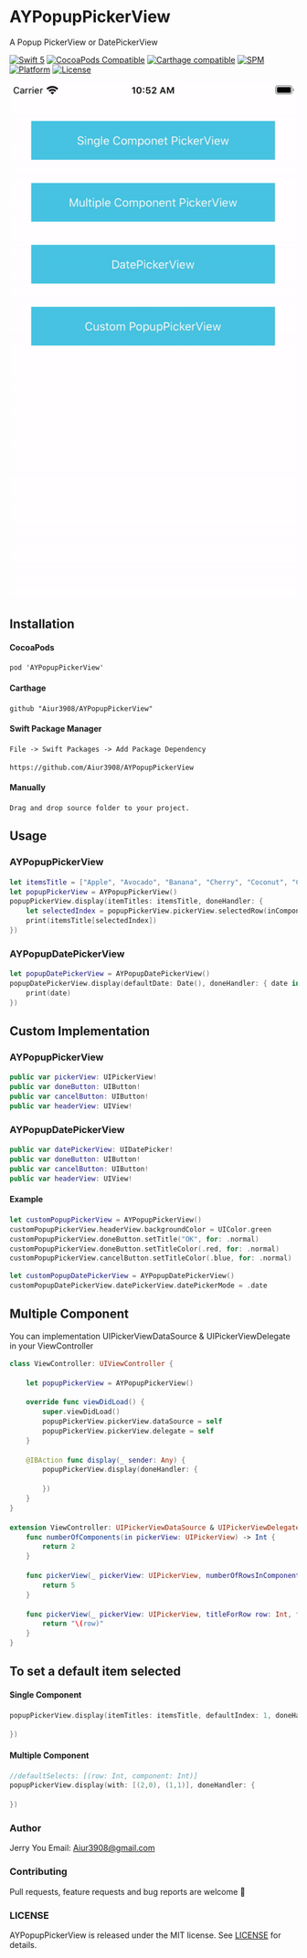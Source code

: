 # AYPopupPickerView

A Popup PickerView or DatePickerView

[![Swift 5](https://img.shields.io/badge/Swift-5-orange.svg?style=flat)](https://developer.apple.com/swift/)
[![CocoaPods Compatible](https://img.shields.io/cocoapods/v/AYPopupPickerView.svg?style=flat?style=flat)](https://cocoapods.org/pods/AYPopupPickerView)
[![Carthage compatible](https://img.shields.io/badge/Carthage-compatible-4BC51D.svg?style=flat-square)](https://github.com/Carthage/Carthage)
[![SPM](https://img.shields.io/badge/SPM-supported-DE5C43.svg?style=flat)](https://swift.org/package-manager)
[![Platform](https://img.shields.io/cocoapods/p/RxFlow.svg?style=flat)](https://cocoapods.org/pods/AYPopupPickerView)
[![License](https://img.shields.io/cocoapods/l/RxFlow.svg?style=flat)](https://cocoapods.org/pods/AYPopupPickerView)

![image](https://github.com/Aiur3908/AYPopupPickerView/blob/master/README/Demo.gif)

## Installation

#### CocoaPods
```
pod 'AYPopupPickerView'
```
#### Carthage
```
github "Aiur3908/AYPopupPickerView"
```
#### Swift Package Manager
```
File -> Swift Packages -> Add Package Dependency

https://github.com/Aiur3908/AYPopupPickerView
```

#### Manually
```
Drag and drop source folder to your project.

```

## Usage

### AYPopupPickerView

```Swift
let itemsTitle = ["Apple", "Avocado", "Banana", "Cherry", "Coconut", "Grape"]
let popupPickerView = AYPopupPickerView()
popupPickerView.display(itemTitles: itemsTitle, doneHandler: {
    let selectedIndex = popupPickerView.pickerView.selectedRow(inComponent: 0)
    print(itemsTitle[selectedIndex])
})
```

### AYPopupDatePickerView

```Swift
let popupDatePickerView = AYPopupDatePickerView()
popupDatePickerView.display(defaultDate: Date(), doneHandler: { date in
    print(date)
})
```

## Custom Implementation 

### AYPopupPickerView

```Swift
public var pickerView: UIPickerView!
public var doneButton: UIButton!
public var cancelButton: UIButton!
public var headerView: UIView!
```
### AYPopupDatePickerView

```Swift
public var datePickerView: UIDatePicker!
public var doneButton: UIButton!
public var cancelButton: UIButton!
public var headerView: UIView!
```
#### Example

```Swift
let customPopupPickerView = AYPopupPickerView()
customPopupPickerView.headerView.backgroundColor = UIColor.green
customPopupPickerView.doneButton.setTitle("OK", for: .normal)
customPopupPickerView.doneButton.setTitleColor(.red, for: .normal)
customPopupPickerView.cancelButton.setTitleColor(.blue, for: .normal)
```

```Swift
let customPopupDatePickerView = AYPopupDatePickerView()
customPopupDatePickerView.datePickerView.datePickerMode = .date
```

## Multiple Component

You can implementation UIPickerViewDataSource & UIPickerViewDelegate in your ViewController

```Swift
class ViewController: UIViewController {
    
    let popupPickerView = AYPopupPickerView()

    override func viewDidLoad() {
        super.viewDidLoad()
        popupPickerView.pickerView.dataSource = self
        popupPickerView.pickerView.delegate = self
    }

    @IBAction func display(_ sender: Any) {
        popupPickerView.display(doneHandler: {
            
        })
    }
}

extension ViewController: UIPickerViewDataSource & UIPickerViewDelegate {
    func numberOfComponents(in pickerView: UIPickerView) -> Int {
        return 2
    }
    
    func pickerView(_ pickerView: UIPickerView, numberOfRowsInComponent component: Int) -> Int {
        return 5
    }
    
    func pickerView(_ pickerView: UIPickerView, titleForRow row: Int, forComponent component: Int) -> String? {
        return "\(row)"
    }
}
```

## To set a default item selected

#### Single Component

```Swift
popupPickerView.display(itemTitles: itemsTitle, defaultIndex: 1, doneHandler: {

})
```

#### Multiple Component

```Swift
//defaultSelects: [(row: Int, component: Int)]
popupPickerView.display(with: [(2,0), (1,1)], doneHandler: {

})
```

### Author

Jerry You
Email: Aiur3908@gmail.com

### Contributing

Pull requests, feature requests and bug reports are welcome 🚀

### LICENSE

AYPopupPickerView is released under the MIT license. See [LICENSE](https://github.com/Aiur3908/AYPopupPickerView/blob/master/LICENSE) for details.



